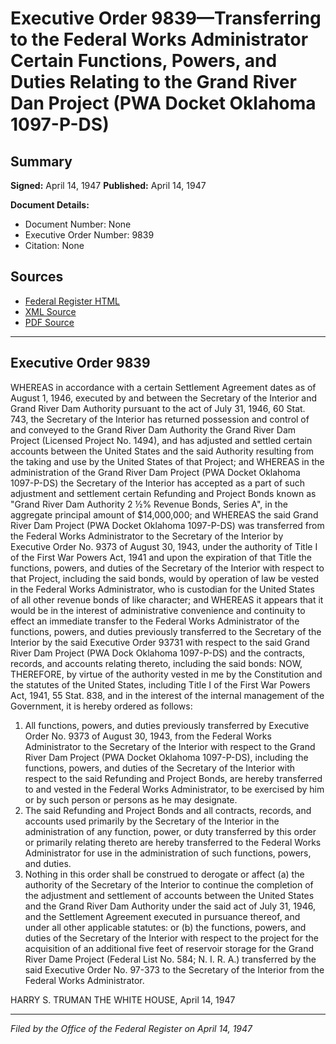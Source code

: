 # Executive Order 9839—Transferring to the Federal Works Administrator Certain Functions, Powers, and Duties Relating to the Grand River Dan Project (PWA Docket Oklahoma 1097-P-DS)

## Summary

**Signed:** April 14, 1947
**Published:** April 14, 1947

**Document Details:**
- Document Number: None
- Executive Order Number: 9839
- Citation: None

## Sources
- [Federal Register HTML](https://www.presidency.ucsb.edu/documents/executive-order-9839-transferring-the-federal-works-administrator-certain-functions-powers)
- [XML Source](None)
- [PDF Source](None)

---

## Executive Order 9839

WHEREAS in accordance with a certain Settlement Agreement dates as of August 1, 1946, executed by and between the Secretary of the Interior and Grand River Dam Authority pursuant to the act of July 31, 1946, 60 Stat. 743, the Secretary of the Interior has returned possession and control of and conveyed to the Grand River Dam Authority the Grand River Dam Project (Licensed Project No. 1494), and has adjusted and settled certain accounts between the United States and the said Authority resulting from the taking and use by the United States of that Project; and
WHEREAS in the administration of the Grand River Dam Project (PWA Docket Oklahoma 1097-P-DS) the Secretary of the Interior has accepted as a part of such adjustment and settlement certain Refunding and Project Bonds known as "Grand River Dam Authority 2 ½% Revenue Bonds, Series A", in the aggregate principal amount of $14,000,000; and
WHEREAS the said Grand River Dam Project (PWA Docket Oklahoma 1097-P-DS) was transferred from the Federal Works Administrator to the Secretary of the Interior by Executive Order No. 9373 of August 30, 1943, under the authority of Title I of the First War Powers Act, 1941 and upon the expiration of that Title the functions, powers, and duties of the Secretary of the Interior with respect to that Project, including the said bonds, would by operation of law be vested in the Federal Works Administrator, who is custodian for the United States of all other revenue bonds of like character; and
WHEREAS it appears that it would be in the interest of administrative convenience and continuity to effect an immediate transfer to the Federal Works Administrator of the functions, powers, and duties previously transferred to the Secretary of the Interior by the said Executive Order 93731 with respect to the said Grand River Dam Project (PWA Dock Oklahoma 1097-P-DS) and the contracts, records, and accounts relating thereto, including the said bonds:
NOW, THEREFORE, by virtue of the authority vested in me by the Constitution and the statutes of the United States, including Title I of the First War Powers Act, 1941, 55 Stat. 838, and in the interest of the internal management of the Government, it is hereby ordered as follows:
1. All functions, powers, and duties previously transferred by Executive Order No. 9373 of August 30, 1943, from the Federal Works Administrator to the Secretary of the Interior with respect to the Grand River Dam Project (PWA Docket Oklahoma 1097-P-DS), including the functions, powers, and duties of the Secretary of the Interior with respect to the said Refunding and Project Bonds, are hereby transferred to and vested in the Federal Works Administrator, to be exercised by him or by such person or persons as he may designate.
2. The said Refunding and Project Bonds and all contracts, records, and accounts used primarily by the Secretary of the Interior in the administration of any function, power, or duty transferred by this order or primarily relating thereto are hereby transferred to the Federal Works Administrator for use in the administration of such functions, powers, and duties.
3. Nothing in this order shall be construed to derogate or affect (a) the authority of the Secretary of the Interior to continue the completion of the adjustment and settlement of accounts between the United States and the Grand River Dam Authority under the said act of July 31, 1946, and the Settlement Agreement executed in pursuance thereof, and under all other applicable statutes: or (b) the functions, powers, and duties of the Secretary of the Interior with respect to the project for the acquisition of an additional five feet of reservoir storage for the Grand River Dame Project (Federal List No. 584; N. I. R. A.) transferred by the said Executive Order No. 97-373 to the Secretary of the Interior from the Federal Works Administrator.

HARRY S. TRUMAN
THE WHITE HOUSE,
April 14, 1947

---

*Filed by the Office of the Federal Register on April 14, 1947*
